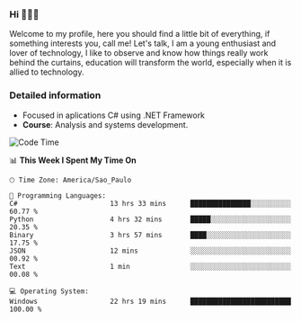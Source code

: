 


### Hi 🙋🏽‍♂️

Welcome to my profile, here you should find a little bit of everything, if something interests you, call me! Let's talk,
I am a young enthusiast and lover of technology, I like to observe and know how things really work behind the curtains, 
education will transform the world, especially when it is allied to technology.

### Detailed information
* Focused in aplications C# using .NET Framework
* **Course**: Analysis and systems development.

<!--START_SECTION:waka-->
![Code Time](http://img.shields.io/badge/Code%20Time-698%20hrs%2052%20mins-blue)

📊 **This Week I Spent My Time On** 

```text
🕑︎ Time Zone: America/Sao_Paulo

💬 Programming Languages: 
C#                       13 hrs 33 mins      ███████████████░░░░░░░░░░   60.77 % 
Python                   4 hrs 32 mins       █████░░░░░░░░░░░░░░░░░░░░   20.35 % 
Binary                   3 hrs 57 mins       ████░░░░░░░░░░░░░░░░░░░░░   17.75 % 
JSON                     12 mins             ░░░░░░░░░░░░░░░░░░░░░░░░░   00.92 % 
Text                     1 min               ░░░░░░░░░░░░░░░░░░░░░░░░░   00.08 % 

💻 Operating System: 
Windows                  22 hrs 19 mins      █████████████████████████   100.00 % 
```


<!--END_SECTION:waka-->


